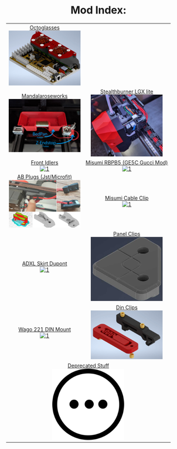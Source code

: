 <h1 align="center">Mod Index:</h1>
<table align="center">
  <tr>
    <td align="center"><a href="./Octopus_Pro_FanCase">Octoglasses<br><img src="./Octopus_Pro_FanCase/Pic-Index.jpg" alt="1" width=196px></a></td>
  </tr>
  <tr>
    <td align="center"><a href="./Mandalaroseworks">Mandalaroseworks<br><img src="./Mandalaroseworks/index.jpg" alt="1" width=196px></a></td>
    <td align="center"><a href="./SB_LGXlitePCB">Stealthburner LGX lite<br><img src="./SB_LGXlitePCB/Images/1.jpg" alt="1" width=196px></a></td>
  </tr>
  <tr>
    <td align="center"><a href="./Front_Idlers">Front Idlers<br><img src="./Front_Idlers/Pic-Index.jpg" alt="1" width=196px></a></td>
	<td align="center"><a href="./Misumi_RBPB5">Misumi RBPB5 (GE5C Gucci Mod)<br><img src="./Misumi_RBPB5/Pic-Index.jpg" alt="1" width=196px></a></td>
  </tr> 
  <tr>
    <td align="center"><a href="./AB_Plugs">AB Plugs (Jst/Microfit)<br><img src="./AB_Plugs/JstXH/Pic-Index.jpg" alt="1" width=196px></a></td>
	<td align="center"><a href="./Misumi_Cable_Clip">Misumi Cable Clip<br><img src="./Misumi_Cable_Clip/Pic-Index.jpg" alt="1" width=196px></a></td>
  </tr> 
  <tr>
    <td align="center"><a href="./ADXL_Skirt_Dupont">ADXL Skirt Dupont<br><img src="./ADXL_Skirt_Dupont/Pic-Index.jpg" alt="1" width=196px></a></td>
	<td align="center"><a href="./Panel_Clips">Panel Clips<br><img src="./Panel_Clips/Pic_Index.jpg" alt="1" width=196px></a></td>
  </tr>
  <tr>
    <td align="center"><a href="./Wagomount_221">Wago 221 DIN Mount<br><img src="./Wagomount_221/Pic-Index.jpg" alt="1" width=196px></a></td>
    <td align="center"><a href="./DinClips">Din Clips<br><img src="./DinClips/Pic-Index.jpg" alt="1" width=196px></a></td>
  </tr>
    <tr>
    <td colspan="2" align="center"><a href="./Deprecated">Deprecated Stuff<br><img src="./Deprecated/Pic-Index.png" alt="1" width=196px></a></td>
  </tr>
  </table>
